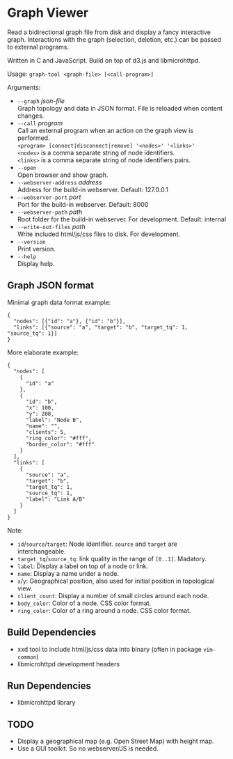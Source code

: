 # Graph Viewer

Read a bidirectional graph file from disk and display a fancy interactive graph. Interactions with the graph (selection, deletion, etc.) can be passed to external programs.

Written in C and JavaScript. Build on top of d3.js and libmicrohttpd.

Usage: `graph-tool <graph-file> [<call-program>]`

Arguments:

* `--graph` *json-file*  
  Graph topology and data in JSON format. File is reloaded when content changes.
* `--call` *program*  
  Call an external program when an action on the graph view is performed.  
    `<program> [connect|disconnect|remove] '<nodes>' '<links>'`  
  `<nodes>` is a comma separate string of node identifiers.  
  `<links>` is a comma separate string of node identifiers pairs.
* `--open`  
  Open browser and show graph.
* `--webserver-address` *address*  
  Address for the build-in webserver. Default: 127.0.0.1
* `--webserver-port` *port*  
  Port for the build-in webserver. Default: 8000
* `--webserver-path` *path*  
  Root folder for the build-in webserver. For development. Default: internal
* `--write-out-files` *path*  
  Write included html/js/css files to disk. For development.
* `--version`  
  Print version.
* `--help`  
  Display help.

## Graph JSON format

Minimal graph data format example:
```
{
  "nodes": [{"id": "a"}, {"id": "b"}],
  "links": [{"source": "a", "target": "b", "target_tq": 1, "source_tq": 1}]
}
```

More elaborate example:
```
{
  "nodes": [
    {
      "id": "a"
    },
    {
      "id": "b",
      "x": 100,
      "y": 200,
      "label": "Node B",
      "name": "",
      "clients": 5,
      "ring_color": "#fff",
      "border_color": "#fff"
    }
  ],
  "links": [
    {
      "source": "a",
      "target": "b",
      "target_tq": 1,
      "source_tq": 1,
      "label": "Link A/B"
    }
  ]
}
```

Note:

* `id`/`source`/`target`: Node identifier. `source` and `target` are interchangeable.
* `target_tq`/`source_tq`: link quality in the range of `[0..1]`. Madatory.
* `label`: Display a label on top of a node or link.
* `name`: Display a name under a node.
* `x`/`y`: Geographical position, also used for initial position in topological view.
* `client_count`: Display a number of small circles around each node.
* `body_color`: Color of a node. CSS color format.
* `ring_color`: Color of a ring around a node. CSS color format.

## Build Dependencies

- xxd tool to include html/js/css data into binary (often in package `vim-common`)
- libmicrohttpd development headers

## Run Dependencies

- libmicrohttpd library

## TODO

- Display a geographical map (e.g. Open Street Map) with height map.
- Use a GUI toolkit. So no webserver/JS is needed.

